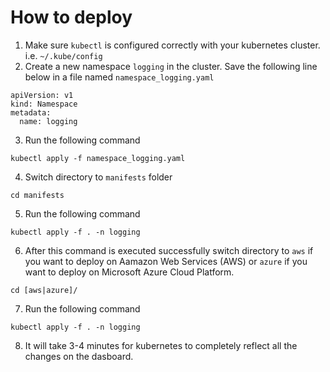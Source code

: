 # How to deploy
1. Make sure `kubectl` is configured correctly with your kubernetes cluster. i.e. `~/.kube/config`
2. Create a new namespace `logging` in the cluster. Save the following line below in a file named `namespace_logging.yaml`
```
apiVersion: v1
kind: Namespace
metadata:
  name: logging
```
3. Run the following command
```
kubectl apply -f namespace_logging.yaml
```
4. Switch directory to `manifests` folder
```
cd manifests
```
5. Run the following command
```
kubectl apply -f . -n logging
```
6. After this command is executed successfully switch directory to `aws` if you want to deploy on Aamazon Web Services (AWS) or `azure` if you want to deploy on Microsoft Azure Cloud Platform.
```
cd [aws|azure]/
```
7. Run the following command
```
kubectl apply -f . -n logging
```
8. It will take 3-4 minutes for kubernetes to completely reflect all the changes on the dasboard.